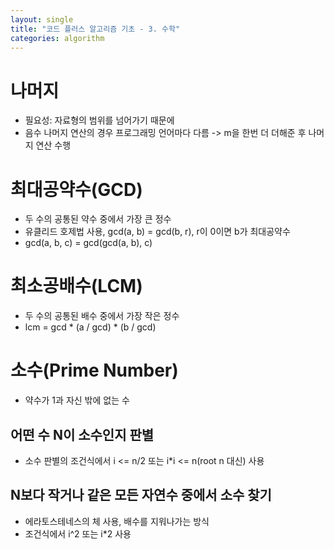 ```yaml
---
layout: single
title: "코드 플러스 알고리즘 기초 - 3. 수학"
categories: algorithm
---
```


# 나머지
* 필요성: 자료형의 범위를 넘어가기 때문에
* 음수 나머지 연산의 경우 프로그래밍 언어마다 다름 -> m을 한번 더 더해준 후 나머지 연산 수행


# 최대공약수(GCD)
* 두 수의 공통된 약수 중에서 가장 큰 정수
* 유클리드 호제법 사용, gcd(a, b) = gcd(b, r), r이 0이면 b가 최대공약수
* gcd(a, b, c) = gcd(gcd(a, b), c)


# 최소공배수(LCM)
* 두 수의 공통된 배수 중에서 가장 작은 정수
* lcm = gcd * (a / gcd) * (b / gcd)


# 소수(Prime Number)
* 약수가 1과 자신 밖에 없는 수

## 어떤 수 N이 소수인지 판별
* 소수 판별의 조건식에서 i <= n/2 또는 i*i <= n(root n 대신) 사용 

## N보다 작거나 같은 모든 자연수 중에서 소수 찾기
* 에라토스테네스의 체 사용, 배수를 지워나가는 방식
* 조건식에서 i^2 또는 i*2 사용

